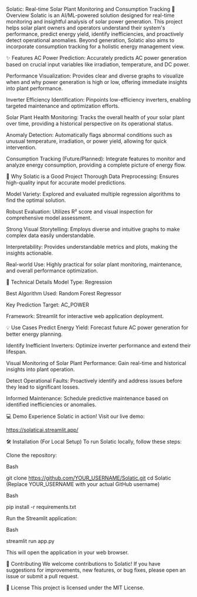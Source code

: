 Solatic: Real-time Solar Plant Monitoring and Consumption Tracking
🌟 Overview
Solatic is an AI/ML-powered solution designed for real-time monitoring and insightful analysis of solar power generation. This project helps solar plant owners and operators understand their system's performance, predict energy yield, identify inefficiencies, and proactively detect operational anomalies. Beyond generation, Solatic also aims to incorporate consumption tracking for a holistic energy management view.

✨ Features
AC Power Prediction: Accurately predicts AC power generation based on crucial input variables like irradiation, temperature, and DC power.

Performance Visualization: Provides clear and diverse graphs to visualize when and why power generation is high or low, offering immediate insights into plant performance.

Inverter Efficiency Identification: Pinpoints low-efficiency inverters, enabling targeted maintenance and optimization efforts.

Solar Plant Health Monitoring: Tracks the overall health of your solar plant over time, providing a historical perspective on its operational status.

Anomaly Detection: Automatically flags abnormal conditions such as unusual temperature, irradiation, or power yield, allowing for quick intervention.

Consumption Tracking (Future/Planned): Integrate features to monitor and analyze energy consumption, providing a complete picture of energy flow.

🚀 Why Solatic is a Good Project
Thorough Data Preprocessing: Ensures high-quality input for accurate model predictions.

Model Variety: Explored and evaluated multiple regression algorithms to find the optimal solution.

Robust Evaluation: Utilizes R² score and visual inspection for comprehensive model assessment.

Strong Visual Storytelling: Employs diverse and intuitive graphs to make complex data easily understandable.

Interpretability: Provides understandable metrics and plots, making the insights actionable.

Real-world Use: Highly practical for solar plant monitoring, maintenance, and overall performance optimization.

🧠 Technical Details
Model Type: Regression

Best Algorithm Used: Random Forest Regressor

Key Prediction Target: AC_POWER

Framework: Streamlit for interactive web application deployment.

💡 Use Cases
Predict Energy Yield: Forecast future AC power generation for better energy planning.

Identify Inefficient Inverters: Optimize inverter performance and extend their lifespan.

Visual Monitoring of Solar Plant Performance: Gain real-time and historical insights into plant operation.

Detect Operational Faults: Proactively identify and address issues before they lead to significant losses.

Informed Maintenance: Schedule predictive maintenance based on identified inefficiencies or anomalies.

💻 Demo
Experience Solatic in action! Visit our live demo:

https://solaticai.streamlit.app/

🛠️ Installation (For Local Setup)
To run Solatic locally, follow these steps:

Clone the repository:

Bash

git clone https://github.com/YOUR_USERNAME/Solatic.git
cd Solatic
(Replace YOUR_USERNAME with your actual GitHub username)

Bash

pip install -r requirements.txt

Run the Streamlit application:

Bash

streamlit run app.py

This will open the application in your web browser.

🤝 Contributing
We welcome contributions to Solatic! If you have suggestions for improvements, new features, or bug fixes, please open an issue or submit a pull request.

📄 License
This project is licensed under the MIT License.


